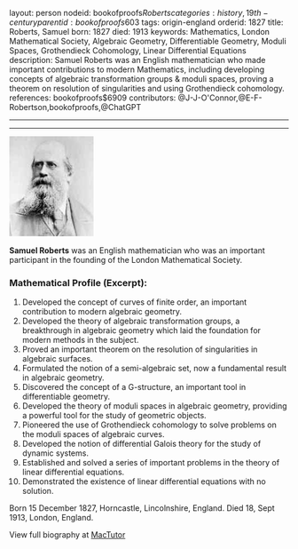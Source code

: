 layout: person
nodeid: bookofproofs$Roberts
categories: history,19th-century
parentid: bookofproofs$603
tags: origin-england
orderid: 1827
title: Roberts, Samuel
born: 1827
died: 1913
keywords: Mathematics, London Mathematical Society, Algebraic Geometry, Differentiable Geometry, Moduli Spaces, Grothendieck Cohomology, Linear Differential Equations
description: Samuel Roberts was an English mathematician who made important contributions to modern Mathematics, including developing concepts of algebraic transformation groups & moduli spaces, proving a theorem on resolution of singularities and using Grothendieck cohomology.
references: bookofproofs$6909
contributors: @J-J-O'Connor,@E-F-Robertson,bookofproofs,@ChatGPT

---



---

![Roberts.jpg](https://github.com/bookofproofs/bookofproofs.github.io/blob/main/_sources/_assets/images/portraits/Roberts.jpg?raw=true)

**Samuel Roberts** was an English mathematician who was an important participant in the founding of the London Mathematical Society.

### Mathematical Profile (Excerpt):
1. Developed the concept of curves of finite order, an important contribution to modern algebraic geometry.
2. Developed the theory of algebraic transformation groups, a breakthrough in algebraic geometry which laid the foundation for modern methods in the subject.
3. Proved an important theorem on the resolution of singularities in algebraic surfaces.
4. Formulated the notion of a semi-algebraic set, now a fundamental result in algebraic geometry.
5. Discovered the concept of a G-structure, an important tool in differentiable geometry.
6. Developed the theory of moduli spaces in algebraic geometry, providing a powerful tool for the study of geometric objects.
7. Pioneered the use of Grothendieck cohomology to solve problems on the moduli spaces of algebraic curves.
8. Developed the notion of differential Galois theory for the study of dynamic systems.
9. Established and solved a series of important problems in the theory of linear differential equations.
10. Demonstrated the existence of linear differential equations with no solution.

Born 15 December 1827, Horncastle, Lincolnshire, England. Died 18, Sept 1913, London, England.

View full biography at [MacTutor](https://mathshistory.st-andrews.ac.uk/Biographies/Roberts/)
